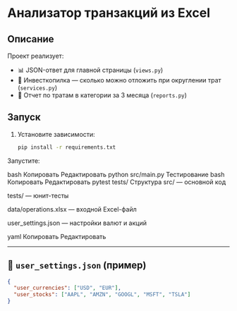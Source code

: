# Анализатор транзакций из Excel

## Описание

Проект реализует:
- 📊 JSON-ответ для главной страницы (`views.py`)
- 🏦 Инвесткопилка — сколько можно отложить при округлении трат (`services.py`)
- 📁 Отчет по тратам в категории за 3 месяца (`reports.py`)

## Запуск

1. Установите зависимости:
   ```bash
   pip install -r requirements.txt
Запустите:

bash
Копировать
Редактировать
python src/main.py
Тестирование
bash
Копировать
Редактировать
pytest tests/
Структура
src/ — основной код

tests/ — юнит-тесты

data/operations.xlsx — входной Excel-файл

user_settings.json — настройки валют и акций

yaml
Копировать
Редактировать

---

## 📄 `user_settings.json` (пример)

```json
{
  "user_currencies": ["USD", "EUR"],
  "user_stocks": ["AAPL", "AMZN", "GOOGL", "MSFT", "TSLA"]
}